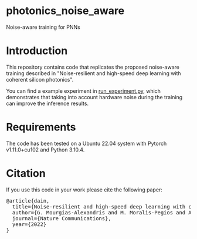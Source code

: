 # photonics_noise_aware
Noise-aware training for PNNs

# Introduction
This repository contains code that replicates the proposed noise-aware training described in "Noise-resilient and high-speed deep learning with coherent silicon photonics".

You can find a example experiment in [run_experiment.py](run_experiment.py), which demonstrates that taking into account hardware noise during the training can improve the inference results.

# Requirements

The code has been tested on a Ubuntu 22.04 system with Pytorch v1.11.0+cu102 and Python 3.10.4.

# Citation 

If you use this code in your work please cite the following paper:

<pre>
@article{dain,
  title={Noise-resilient and high-speed deep learning with coherent silicon photonics},
  author={G. Mourgias-Alexandris and M. Moralis-Pegios and A. Tsakyridis and S. Simos and G. Dabos and A.Totovic and N. Passalis and M. Kirtas and T. Rutirawut and F. Y. Gardes and A. Tefas and N. Pleros},
  journal={Nature Communications},
  year={2022}
}
</pre>

